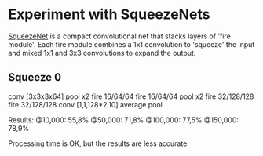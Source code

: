 # Experiment with SqueezeNets

[SqueezeNet](https://arxiv.org/abs/1602.07360) is a compact convolutional net
that stacks layers of 'fire module'. Each fire module combines a 1x1 convolution
to 'squeeze' the input and mixed 1x1 and 3x3 convolutions to expand the output.

## Squeeze 0

conv [3x3x3x64]
pool x2
fire 16/64/64
fire 16/64/64
pool x2
fire 32/128/128
fire 32/128/128
conv [1,1,128*2,10]
average pool

Results:
@10,000:  55,8%
@50,000:  71,8%
@100,000: 77,5%
@150,000: 78,9%

Processing time is OK, but the results are less accurate.
